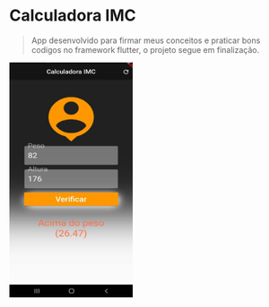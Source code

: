 # Calculadora IMC


 >App desenvolvido para firmar meus conceitos e praticar bons codigos no framework flutter,
 >o projeto segue em finalização.

  <img src= "https://github.com/jeffersoncardoso100/Lince-Tech-Academy/blob/master/Calculadora_IMC_flutter/tela.jpg" width="220" height="420" alt="">

